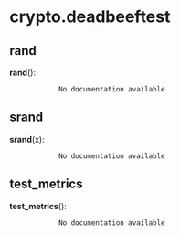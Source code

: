 crypto.deadbeeftest
==============



rand
--------------

**rand**():

				No documentation available


srand
--------------

**srand**(x):

				No documentation available


test_metrics
--------------

**test_metrics**():

				No documentation available
